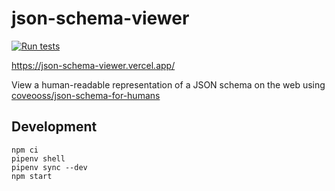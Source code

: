 # json-schema-viewer

[![Run tests](https://github.com/chris48s/json-schema-viewer/actions/workflows/test.yml/badge.svg?branch=main)](https://github.com/chris48s/json-schema-viewer/actions/workflows/test.yml)

https://json-schema-viewer.vercel.app/

View a human-readable representation of a JSON schema on the web using [coveooss/json-schema-for-humans](https://github.com/coveooss/json-schema-for-humans)


## Development

```
npm ci
pipenv shell
pipenv sync --dev
npm start
```
